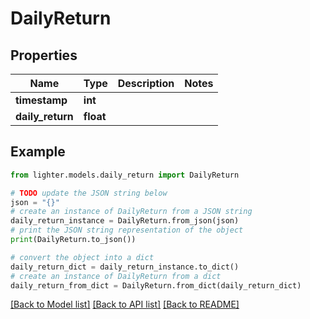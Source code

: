 # DailyReturn


## Properties

Name | Type | Description | Notes
------------ | ------------- | ------------- | -------------
**timestamp** | **int** |  | 
**daily_return** | **float** |  | 

## Example

```python
from lighter.models.daily_return import DailyReturn

# TODO update the JSON string below
json = "{}"
# create an instance of DailyReturn from a JSON string
daily_return_instance = DailyReturn.from_json(json)
# print the JSON string representation of the object
print(DailyReturn.to_json())

# convert the object into a dict
daily_return_dict = daily_return_instance.to_dict()
# create an instance of DailyReturn from a dict
daily_return_from_dict = DailyReturn.from_dict(daily_return_dict)
```
[[Back to Model list]](../README.md#documentation-for-models) [[Back to API list]](../README.md#documentation-for-api-endpoints) [[Back to README]](../README.md)


